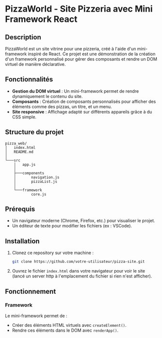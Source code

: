 
# PizzaWorld - Site Pizzeria avec Mini Framework React

## Description

PizzaWorld est un site vitrine pour une pizzeria, créé à l'aide d'un mini-framework inspiré de React. Ce projet est une démonstration de la création d'un framework personnalisé pour gérer des composants et rendre un DOM virtuel de manière déclarative.

## Fonctionnalités

- **Gestion du DOM virtuel** : Un mini-framework permet de rendre dynamiquement le contenu du site.
- **Composants** : Création de composants personnalisés pour afficher des éléments comme des pizzas, un titre, et un menu.
- **Site responsive** : Affichage adapté sur différents appareils grâce à du CSS simple.

## Structure du projet

```
pizza_web/
│   index.html
│   README.md
│
└───src
    │   app.js
    │
    ├───components
    │       navigation.js
    │       pizzaList.js
    │
    └───framework
            core.js
```

## Prérequis

- Un navigateur moderne (Chrome, Firefox, etc.) pour visualiser le projet.
- Un éditeur de texte pour modifier les fichiers (ex : VSCode).

## Installation

1. Clonez ce repository sur votre machine :
   ```bash
   git clone https://github.com/votre-utilisateur/pizza-site.git
   ```

2. Ouvrez le fichier `index.html` dans votre navigateur pour voir le site (lancé un server http à l'emplacement du fichier si rien n'est afficher).

## Fonctionnement

### Framework
Le mini-framework permet de :
- Créer des éléments HTML virtuels avec `createElement()`.
- Rendre ces éléments dans le DOM avec `renderApp()`.
